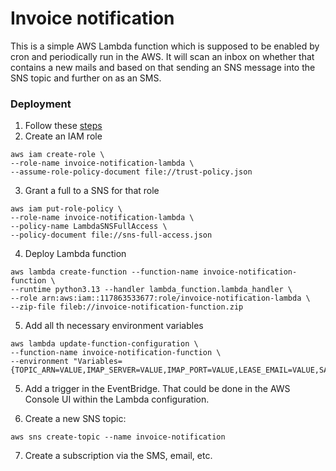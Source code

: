 # Invoice notification

This is a simple AWS Lambda function which is supposed to be enabled by cron and periodically run in the AWS.
It will scan an inbox on whether that contains a new mails and based on that sending an SNS message into the SNS
topic and further on as an SMS.

### Deployment

1. Follow
   these [steps](https://docs.aws.amazon.com/lambda/latest/dg/python-package.html#python-package-create-dependencies)
2. Create an IAM role

```shell
aws iam create-role \
--role-name invoice-notification-lambda \
--assume-role-policy-document file://trust-policy.json
```

3. Grant a full to a SNS for that role

```shell
aws iam put-role-policy \
--role-name invoice-notification-lambda \
--policy-name LambdaSNSFullAccess \
--policy-document file://sns-full-access.json
```

4. Deploy Lambda function

```shell
aws lambda create-function --function-name invoice-notification-function \
--runtime python3.13 --handler lambda_function.lambda_handler \
--role arn:aws:iam::117863533677:role/invoice-notification-lambda \
--zip-file fileb://invoice-notification-function.zip
```

5. Add all th necessary environment variables

```shell
aws lambda update-function-configuration \
--function-name invoice-notification-function \
--environment "Variables={TOPIC_ARN=VALUE,IMAP_SERVER=VALUE,IMAP_PORT=VALUE,LEASE_EMAIL=VALUE,SALARY_EMAIL=VALUE,USERNAME=VALUE,PASSWORD=VALUE}"
```

5. Add a trigger in the EventBridge. That could be done in the AWS Console UI within the Lambda configuration.

6. Create a new SNS topic:

```shell
aws sns create-topic --name invoice-notification
```

7. Create a subscription via the SMS, email, etc.